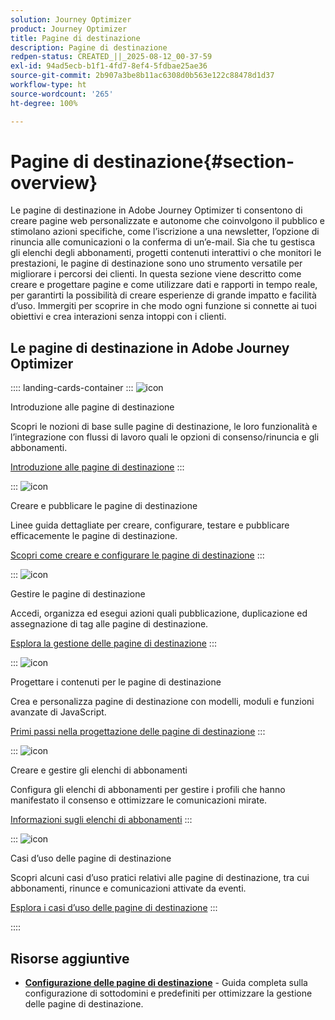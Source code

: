 ```yaml
---
solution: Journey Optimizer
product: Journey Optimizer
title: Pagine di destinazione
description: Pagine di destinazione
redpen-status: CREATED_||_2025-08-12_00-37-59
exl-id: 94ad5ecb-b1f1-4fd7-8ef4-5fdbae25ae36
source-git-commit: 2b907a3be8b11ac6308d0b563e122c88478d1d37
workflow-type: ht
source-wordcount: '265'
ht-degree: 100%

---
```


# Pagine di destinazione{#section-overview}

Le pagine di destinazione in Adobe Journey Optimizer ti consentono di creare pagine web personalizzate e autonome che coinvolgono il pubblico e stimolano azioni specifiche, come l’iscrizione a una newsletter, l’opzione di rinuncia alle comunicazioni o la conferma di un’e-mail. Sia che tu gestisca gli elenchi degli abbonamenti, progetti contenuti interattivi o che monitori le prestazioni, le pagine di destinazione sono uno strumento versatile per migliorare i percorsi dei clienti. In questa sezione viene descritto come creare e progettare pagine e come utilizzare dati e rapporti in tempo reale, per garantirti la possibilità di creare esperienze di grande impatto e facilità d’uso. Immergiti per scoprire in che modo ogni funzione si connette ai tuoi obiettivi e crea interazioni senza intoppi con i clienti.

## Le pagine di destinazione in Adobe Journey Optimizer

:::: landing-cards-container
:::
![icon](https://cdn.experienceleague.adobe.com/icons/book.svg?lang=it)

Introduzione alle pagine di destinazione

Scopri le nozioni di base sulle pagine di destinazione, le loro funzionalità e l’integrazione con flussi di lavoro quali le opzioni di consenso/rinuncia e gli abbonamenti.

[Introduzione alle pagine di destinazione](../using/landing-pages/get-started-lp.md)
:::

:::
![icon](https://cdn.experienceleague.adobe.com/icons/circle-play.svg?lang=it)

Creare e pubblicare le pagine di destinazione

Linee guida dettagliate per creare, configurare, testare e pubblicare efficacemente le pagine di destinazione.

[Scopri come creare e configurare le pagine di destinazione](../using/landing-pages/create-lp.md)
:::

:::
![icon](https://cdn.experienceleague.adobe.com/icons/list-check.svg?lang=it)

Gestire le pagine di destinazione

Accedi, organizza ed esegui azioni quali pubblicazione, duplicazione ed assegnazione di tag alle pagine di destinazione.

[Esplora la gestione delle pagine di destinazione](../using/landing-pages/manage-lp.md)
:::

:::
![icon](https://cdn.experienceleague.adobe.com/icons/puzzle-piece.svg?lang=it)

Progettare i contenuti per le pagine di destinazione

Crea e personalizza pagine di destinazione con modelli, moduli e funzioni avanzate di JavaScript.

[Primi passi nella progettazione delle pagine di destinazione](landing-pages-design-landing-page.md)
:::

:::
![icon](https://cdn.experienceleague.adobe.com/icons/list-check.svg?lang=it)

Creare e gestire gli elenchi di abbonamenti

Configura gli elenchi di abbonamenti per gestire i profili che hanno manifestato il consenso e ottimizzare le comunicazioni mirate.

[Informazioni sugli elenchi di abbonamenti](../using/landing-pages/subscription-list.md)
:::

:::
![icon](https://cdn.experienceleague.adobe.com/icons/bullseye.svg?lang=it)

Casi d’uso delle pagine di destinazione

Scopri alcuni casi d’uso pratici relativi alle pagine di destinazione, tra cui abbonamenti, rinunce e comunicazioni attivate da eventi.

[Esplora i casi d’uso delle pagine di destinazione](../using/landing-pages/lp-use-cases.md)
:::

::::


## Risorse aggiuntive

- **[Configurazione delle pagine di destinazione](lp-configuration-landing-page.md)** - Guida completa sulla configurazione di sottodomini e predefiniti per ottimizzare la gestione delle pagine di destinazione.
